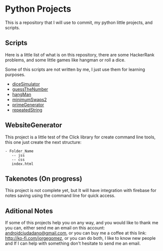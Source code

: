 # Python Projects
This is a repository that I will use to commit, my python little projects, and scripts.

## Scripts
Here is a little list of what is on this repository, there are some HackerRank problems, and some little games like hangman or roll a dice.

Some of this scripts are not written by me, I just use them for learning purposes.
- [diceSimulator](https://github.com/Jorgee97/Python_Projects/blob/master/Scripts/diceSimulator.py)
- [guessTheNumber](https://github.com/Jorgee97/Python_Projects/blob/master/Scripts/guessTheNumber.py)
- [hangMan](https://github.com/Jorgee97/Python_Projects/blob/master/Scripts/hangMan.py)
- [minimumSwaps2](https://github.com/Jorgee97/Python_Projects/blob/master/Scripts/minimumSwaps2.py)
- [primeGenerator](https://github.com/Jorgee97/Python_Projects/blob/master/Scripts/primeGenerator.py)
- [repeatedString](https://github.com/Jorgee97/Python_Projects/blob/master/Scripts/repeatedString.py)

## WebsiteGenerator
This project is a little test of the Click library for create command line tools, this one just create the next structure:

```
- Folder_Name
   -- jss
   -- css
   index.html
```

## Takenotes (On progress)
This project is not complete yet, but It will have integration with firebase for notes saving using the command line for quick access. 

## Aditional Notes
If some of this projects help you on any way, and you would like to thank me you can, either send me an email on this account: androidciudadano@gmail.com, or you can buy me a coffee at this link: http://ko-fi.com/jorgegomez, or you can do both, I like to know new people and If I can help with something don't hesitate to send me an email.
